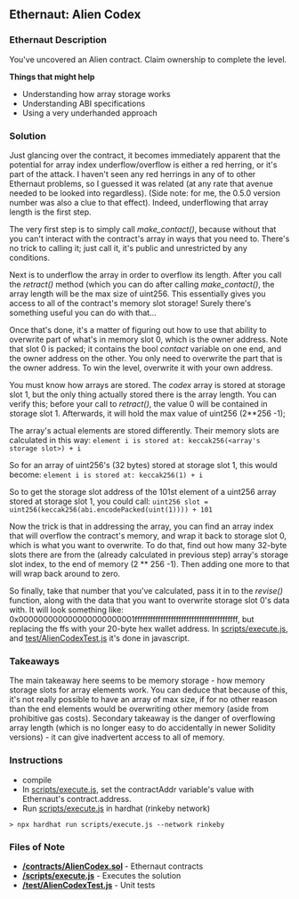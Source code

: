 ## Ethernaut: Alien Codex

### Ethernaut Description
You've uncovered an Alien contract. Claim ownership to complete the level.

**Things that might help**

* Understanding how array storage works
* Understanding ABI specifications
* Using a very underhanded approach

### Solution 
Just glancing over the contract, it becomes immediately apparent that the potential for array index underflow/overflow is either a red herring, or it's part of the attack. I haven't seen any red herrings in any of to other Ethernaut problems, so I guessed it was related (at any rate that avenue needed to be looked into regardless).
(Side note: for me, the 0.5.0 version number was also a clue to that effect). Indeed, underflowing that array length is the first step. 

The very first step is to simply call _make_contact()_, because without that you can't interact with the contract's array in ways that you need to. There's no trick to calling it; just call it, it's public and unrestricted by any conditions. 

Next is to underflow the array in order to overflow its length. After you call the _retract()_ method (which you can do after calling _make_contact()_, the array length will be the max size of uint256. This essentially gives you access to all of the contract's memory slot storage! Surely there's something useful you can do with that... 

Once that's done, it's a matter of figuring out how to use that ability to overwrite part of what's in memory slot 0, which is the owner address. Note that slot 0 is packed; it contains the bool _contact_ variable on one end, and the owner address on the other. You only need to overwrite the part that is the owner address. To win the level, overwrite it with your own address. 

You must know how arrays are stored. The _codex_ array is stored at storage slot 1, but the only thing actually stored there is the array length. You can verify this; before your call to _retract()_, the value 0 will be contained in storage slot 1. Afterwards, it will hold the max value of uint256 (2**256 -1); 

The array's actual elements are stored differently. Their memory slots are calculated in this way: 
`element i is stored at: keccak256(<array's storage slot>) + i`
  
So for an array of uint256's (32 bytes) stored at storage slot 1, this would become: 
`element i is stored at: keccak256(1) + i`

So to get the storage slot address of the 101st element of a uint256 array stored at storage slot 1, you could call: 
`uint256 slot = uint256(keccak256(abi.encodePacked(uint(1)))) + 101` 

Now the trick is that in addressing the array, you can find an array index that will overflow the contract's memory, and wrap it back to storage slot 0, which is what you want to overwrite. To do that, find out how many 32-byte slots there are from the (already calculated in previous step) array's storage slot index, to the end of memory (2 ** 256 -1). Then adding one more to that will wrap back around to zero. 

So finally, take that number that you've calculated, pass it in to the _revise()_ function, along with the data that you want to overwrite storage slot 0's data with. It will look something like: 0x000000000000000000000001ffffffffffffffffffffffffffffffffffffffff, but replacing the ffs with your 20-byte hex wallet address. In [scripts/execute.js](scripts/execute.js), and [test/AlienCodexTest.js](/test/AlienCodexTest.js) it's done in javascript. 


### Takeaways
The main takeaway here seems to be memory storage - how memory storage slots for array elements work. You can deduce that because of this, it's not really possible to have an array of max size, if for no other reason than the end elements would be overwriting other memory (aside from prohibitive gas costs). Secondary takeaway is the danger of overflowing array length (which is no longer easy to do accidentally in newer Solidity versions) - it can give inadvertent access to all of memory. 

### Instructions
- compile 
- In [scripts/execute.js](scripts/execute.js), set the contractAddr variable's value with Ethernaut's contract.address. 
- Run [scripts/execute.js](scripts/execute.js) in hardhat (rinkeby network)

`> npx hardhat run scripts/execute.js --network rinkeby`

### Files of Note
- **[/contracts/AlienCodex.sol](contracts/AlienCodex.sol)** - Ethernaut contracts 
- **[/scripts/execute.js](scripts/execute.js)** - Executes the solution 
- **[/test/AlienCodexTest.js](test/AlienCodexTest.js)** - Unit tests 

